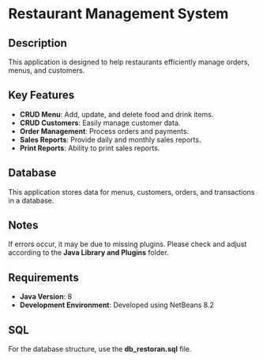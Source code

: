 # Restaurant Management System

## Description
This application is designed to help restaurants efficiently manage orders, menus, and customers.

## Key Features
- **CRUD Menu**: Add, update, and delete food and drink items.
- **CRUD Customers**: Easily manage customer data.
- **Order Management**: Process orders and payments.
- **Sales Reports**: Provide daily and monthly sales reports.
- **Print Reports**: Ability to print sales reports.

## Database
This application stores data for menus, customers, orders, and transactions in a database.

## Notes
If errors occur, it may be due to missing plugins. Please check and adjust according to the **Java Library and Plugins** folder.

## Requirements
- **Java Version**: 8
- **Development Environment**: Developed using NetBeans 8.2

## SQL
For the database structure, use the **db_restoran.sql** file.
